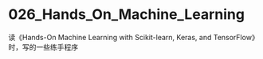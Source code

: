 # 026_Hands_On_Machine_Learning
读《Hands-On Machine Learning with Scikit-learn, Keras, and TensorFlow》时，写的一些练手程序
